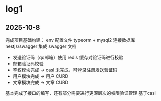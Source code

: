 # log1

## 2025-10-8

完成项目基础构建：
env 配置文件
typeorm + mysql2 连接数据库
nestjs/swagger 集成 swagger 文档

- 发送验证码（qq邮箱）使用 redis 缓存对验证码进行校验
- 邮箱验证码校验
- 鉴权模块完成 ->  casl 未完成，可登录注册发送验证码
- 用户模块完成 -> 用户 CURD
- 文章模块完成 -> 文章 CURD

基本完成了接口的编写，还有部分需要进行更深层次的权限验证管理
基于casl
